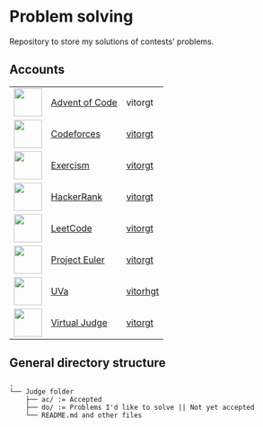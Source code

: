 # Problem solving

Repository to store my solutions of contests' problems.

## Accounts

<table>
  <tbody>
    <tr>
      <td>
        <img
          src="https://adventofcode.com/favicon.png"
          width="50px"
        />
      </td>
      <td>
        <a href="aoc/">Advent of Code</a>
      </td>
      <td>
        vitorgt
      </td>
    </tr>
    <tr>
      <td>
        <img
          src="https://codeforces.org/s/0/android-icon-192x192.png"
          width="50px"
        />
      </td>
      <td>
        <a href="cf/">Codeforces</a>
      </td>
      <td>
        <a href="https://codeforces.com/profile/vitorgt">vitorgt</a>
      </td>
    </tr>
    <tr>
      <td>
        <img
          src="https://dg8krxphbh767.cloudfront.net/meta/apple-touch-icon.png"
          width="50px"
        />
      </td>
      <td>
        <a href="ex/">Exercism</a>
      </td>
      <td>
        <a href="https://exercism.org/profiles/vitorgt">vitorgt</a>
      </td>
    </tr>
    <tr>
      <td>
        <img
          src="https://hrcdn.net/community-frontend/assets/favicon-ddc852f75a.png"
          width="50px"
        />
      </td>
      <td>
        <a href="hr/">HackerRank</a>
      </td>
      <td>
        <a href="https://www.hackerrank.com/vitorgt">vitorgt</a>
      </td>
    </tr>
    <tr>
      <td>
        <img
          src="https://assets.leetcode.com/static_assets/public/icons/favicon-192x192.png"
          width="50px"
        />
      </td>
      <td>
        <a href="leet/">LeetCode</a>
      </td>
      <td>
        <a href="https://leetcode.com/vitorgt/">vitorgt</a>
      </td>
    </tr>
    <tr>
      <td>
        <img
          src="https://projecteuler.net/favicons/apple-touch-icon.png"
          width="50px"
        />
      </td>
      <td>
        <a href="euler/">Project Euler</a>
      </td>
      <td>
        <a href="https://projecteuler.net/progress=vitorgt">vitorgt</a>
      </td>
    </tr>
    <tr>
      <td>
        <img
          src="https://onlinejudge.org/images/favicon.ico"
          width="50px"
        />
      </td>
      <td>
        <a href="uva/">UVa</a>
      </td>
      <td>
        <a href="https://onlinejudge.org/index.php?option=com_onlinejudge&Itemid=8&page=show_authorstats&userid=1037701">vitorhgt</a>
      </td>
    </tr>
    <tr>
      <td>
        <img
          src="https://vjudge.net/static/images/favicon.ico"
          width="50px"
        />
      </td>
      <td>
        <a href="vj/">Virtual Judge</a>
      </td>
      <td>
        <a href="https://vjudge.net/user/vitorgt">vitorgt</a>
      </td>
    </tr>
  </tbody>
</table>

## General directory structure

```
.
└── Judge folder
    ├── ac/ := Accepted
    ├── do/ := Problems I'd like to solve || Not yet accepted
    └── README.md and other files
```
